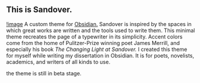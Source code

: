 ## This is Sandover.
[!image](images/merrill-jackson-apartment.webp)
A custom theme for <a href="https://www.obsidian.md">Obsidian.</a> Sandover is inspired by the spaces in which great works are written and the tools used to write them. This minimal theme recreates the page of a typewriter in its simplicity. Accent colors come from the home of Pulitzer-Prize winning poet James Merrill, and especially his book *The Changing Light at Sandover.* I created this theme for myself while writing my dissertation in Obsidian. It is for poets, novelists, academics, and writers of all kinds to use.

the theme is still in beta stage.



<!-- images of stonington room and page from merrill archive typewritten --->

